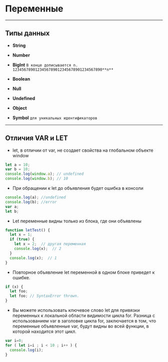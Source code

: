 # Переменные
------------------------

## Типы данных
- **String**

- **Number**

- **BigInt** `В конце дописывается n.    1234567890123456789012345678901234567890**n**`

- **Boolean** 

- **Null**

- **Undefined**

- **Object**

- **Symbol** `для уникальных идентификаторов`

------------------------

## Отличия VAR и LET
- let, в отличии от var, не создает свойства на глобальном объекте window

```javascript
let a = 10;
var b = 10;
console.log(window.a); // undefined
console.log(window.b); // 10
```

- При обращении к let до объявления будет ошибка в консоли
```javascript
console.log(a); //undefined
console.log(b); //error
var a;
let b;
```

- Let переменные видны только из блока, где они объявлены
```javascript
function letTest() {
  let x = 1;
  if (true) {
    let x = 2;  // другая переменная
    console.log(x);  // 2
  }
  console.log(x);  // 1
}
```

- Повторное объявление let переменной в одном блоке приведет к ошибке.
```javascript
if (x) {
  let foo;
  let foo; // SyntaxError thrown.
}
```

- Вы можете использовать ключевое слово let для привязки переменных к локальной области видимости цикла for. Разница с использованием var в заголовке цикла for, заключается в том, что переменные объявленные var, будут видны во всей функции, в которой находится этот цикл.
```javascript
var i=0;
for ( let i=i ; i < 10 ; i++ ) {
  console.log(i);
}
```
